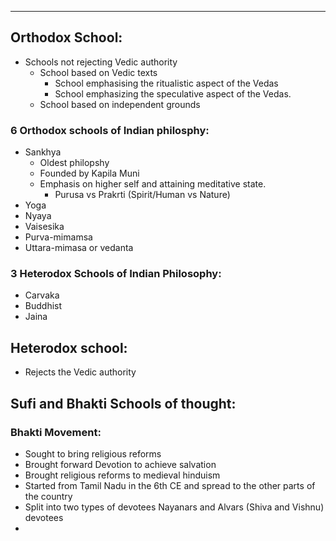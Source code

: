 ___

## Orthodox School:
- Schools not rejecting Vedic authority
	- School based on Vedic texts
		- School emphasising the ritualistic aspect of the Vedas
		- School emphasizing the speculative aspect of the Vedas.
	- School based on independent grounds

### 6 Orthodox schools of Indian philosphy:
- Sankhya
	- Oldest philopshy
	- Founded by Kapila Muni
	- Emphasis on higher self and attaining meditative state.
		- Purusa vs Prakrti (Spirit/Human vs Nature)
- Yoga 
- Nyaya
- Vaisesika
- Purva-mimamsa
- Uttara-mimasa or vedanta

### 3 Heterodox Schools of Indian Philosophy:
- Carvaka 
-  Buddhist
- Jaina
## Heterodox school:
- Rejects the Vedic authority 

## Sufi and Bhakti Schools of thought:
### Bhakti Movement:
- Sought to bring religious reforms
- Brought forward Devotion to achieve salvation
- Brought religious reforms to medieval hinduism
- Started from Tamil Nadu in the 6th CE and spread to the other parts of the country
- Split into two types of devotees Nayanars and Alvars (Shiva and Vishnu) devotees
- 

